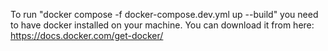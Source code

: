 To run "docker compose -f docker-compose.dev.yml up --build" you need to have docker installed on your machine. You can download it from here: https://docs.docker.com/get-docker/